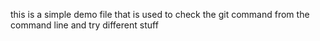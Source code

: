 this is a simple demo file that is used to check the git command from the command line and try different stuff